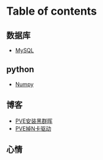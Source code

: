 # Table of contents

## 数据库

* [MySQL](README.md)

## python

* [Numpy](notes/Numpy.md)

## 博客

* [PVE安装黑群晖](blogs/PVE安装黑群晖.md)
* [PVE掉N卡驱动](blogs/PVE掉N卡驱动.md)

## 心情
